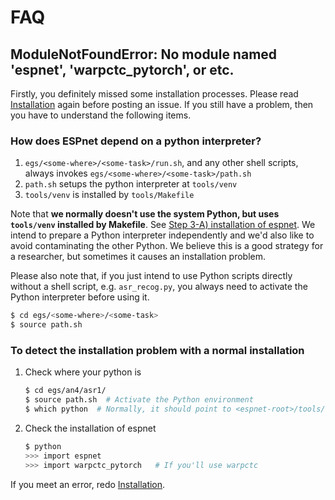 # FAQ
## ModuleNotFoundError: No module named 'espnet', 'warpctc_pytorch', or etc.

Firstly, you definitely missed some installation processes. Please read [Installation](./installation.md) again before posting an issue. If you still have a problem, then you have to understand the following items.

### How does ESPnet depend on a python interpreter?
1. `egs/<some-where>/<some-task>/run.sh`, and any other shell scripts, always invokes `egs/<some-where>/<some-task>/path.sh` 
1. `path.sh` setups the python interpreter at `tools/venv`
1. `tools/venv` is installed by `tools/Makefile`

Note that **we normally doesn't use the system Python, but uses `tools/venv` installed by Makefile**.
See [Step 3-A) installation of espnet](installation.md#step-3-a-installation-of-espnet). We intend to prepare a Python interpreter independently and we'd also like to avoid contaminating the other Python. We believe this is a good strategy for a researcher, but sometimes it causes an installation problem. 

Please also note that, if you just intend to use Python scripts directly without a shell script, e.g. `asr_recog.py`, you always need to activate the Python interpreter before using it.

```bash
$ cd egs/<some-where>/<some-task>
$ source path.sh
```

### To detect the installation problem with a normal installation

1. Check where your python is
    ```bash
    $ cd egs/an4/asr1/
    $ source path.sh  # Activate the Python environment
    $ which python  # Normally, it should point to <espnet-root>/tools/venv
    ```
1. Check the installation of espnet
    ```bash
    $ python
    >>> import espnet
    >>> import warpctc_pytorch   # If you'll use warpctc
    ```

If you meet an error, redo [Installation](./installation.md).
